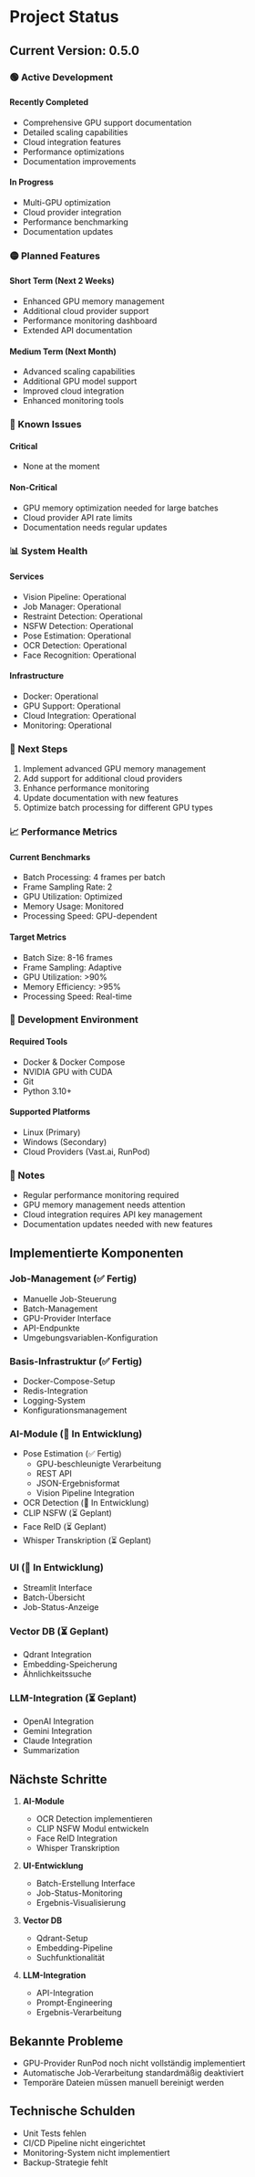 # Project Status

## Current Version: 0.5.0

### 🟢 Active Development

#### Recently Completed
- Comprehensive GPU support documentation
- Detailed scaling capabilities
- Cloud integration features
- Performance optimizations
- Documentation improvements

#### In Progress
- Multi-GPU optimization
- Cloud provider integration
- Performance benchmarking
- Documentation updates

### 🟡 Planned Features

#### Short Term (Next 2 Weeks)
- Enhanced GPU memory management
- Additional cloud provider support
- Performance monitoring dashboard
- Extended API documentation

#### Medium Term (Next Month)
- Advanced scaling capabilities
- Additional GPU model support
- Improved cloud integration
- Enhanced monitoring tools

### 🔴 Known Issues

#### Critical
- None at the moment

#### Non-Critical
- GPU memory optimization needed for large batches
- Cloud provider API rate limits
- Documentation needs regular updates

### 📊 System Health

#### Services
- Vision Pipeline: Operational
- Job Manager: Operational
- Restraint Detection: Operational
- NSFW Detection: Operational
- Pose Estimation: Operational
- OCR Detection: Operational
- Face Recognition: Operational

#### Infrastructure
- Docker: Operational
- GPU Support: Operational
- Cloud Integration: Operational
- Monitoring: Operational

### 🎯 Next Steps

1. Implement advanced GPU memory management
2. Add support for additional cloud providers
3. Enhance performance monitoring
4. Update documentation with new features
5. Optimize batch processing for different GPU types

### 📈 Performance Metrics

#### Current Benchmarks
- Batch Processing: 4 frames per batch
- Frame Sampling Rate: 2
- GPU Utilization: Optimized
- Memory Usage: Monitored
- Processing Speed: GPU-dependent

#### Target Metrics
- Batch Size: 8-16 frames
- Frame Sampling: Adaptive
- GPU Utilization: >90%
- Memory Efficiency: >95%
- Processing Speed: Real-time

### 🔧 Development Environment

#### Required Tools
- Docker & Docker Compose
- NVIDIA GPU with CUDA
- Git
- Python 3.10+

#### Supported Platforms
- Linux (Primary)
- Windows (Secondary)
- Cloud Providers (Vast.ai, RunPod)

### 📝 Notes

- Regular performance monitoring required
- GPU memory management needs attention
- Cloud integration requires API key management
- Documentation updates needed with new features

## Implementierte Komponenten

### Job-Management (✅ Fertig)
- Manuelle Job-Steuerung
- Batch-Management
- GPU-Provider Interface
- API-Endpunkte
- Umgebungsvariablen-Konfiguration

### Basis-Infrastruktur (✅ Fertig)
- Docker-Compose-Setup
- Redis-Integration
- Logging-System
- Konfigurationsmanagement

### AI-Module (🔄 In Entwicklung)
- Pose Estimation (✅ Fertig)
  - GPU-beschleunigte Verarbeitung
  - REST API
  - JSON-Ergebnisformat
  - Vision Pipeline Integration
- OCR Detection (🔄 In Entwicklung)
- CLIP NSFW (⏳ Geplant)
- Face ReID (⏳ Geplant)
- Whisper Transkription (⏳ Geplant)

### UI (🔄 In Entwicklung)
- Streamlit Interface
- Batch-Übersicht
- Job-Status-Anzeige

### Vector DB (⏳ Geplant)
- Qdrant Integration
- Embedding-Speicherung
- Ähnlichkeitssuche

### LLM-Integration (⏳ Geplant)
- OpenAI Integration
- Gemini Integration
- Claude Integration
- Summarization

## Nächste Schritte

1. **AI-Module**
   - OCR Detection implementieren
   - CLIP NSFW Modul entwickeln
   - Face ReID Integration
   - Whisper Transkription

2. **UI-Entwicklung**
   - Batch-Erstellung Interface
   - Job-Status-Monitoring
   - Ergebnis-Visualisierung

3. **Vector DB**
   - Qdrant-Setup
   - Embedding-Pipeline
   - Suchfunktionalität

4. **LLM-Integration**
   - API-Integration
   - Prompt-Engineering
   - Ergebnis-Verarbeitung

## Bekannte Probleme

- GPU-Provider RunPod noch nicht vollständig implementiert
- Automatische Job-Verarbeitung standardmäßig deaktiviert
- Temporäre Dateien müssen manuell bereinigt werden

## Technische Schulden

- Unit Tests fehlen
- CI/CD Pipeline nicht eingerichtet
- Monitoring-System nicht implementiert
- Backup-Strategie fehlt
